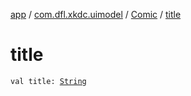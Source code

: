 [app](../../index.md) / [com.dfl.xkdc.uimodel](../index.md) / [Comic](index.md) / [title](./title.md)

# title

`val title: `[`String`](https://kotlinlang.org/api/latest/jvm/stdlib/kotlin/-string/index.html)